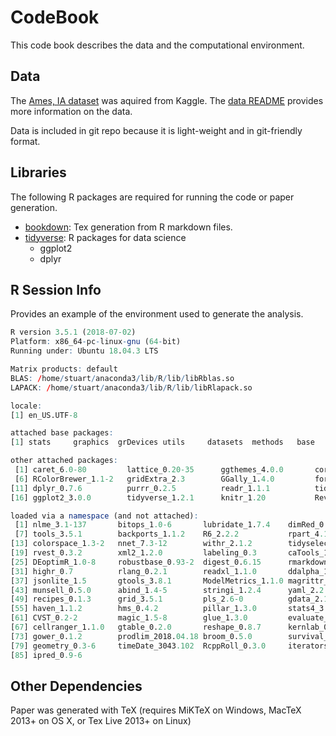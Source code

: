 # CodeBook

This code book describes the data and the computational environment.

## Data

The [Ames, IA dataset](https://www.kaggle.com/c/house-prices-advanced-regression-techniques) was aquired from Kaggle. The [data README](https://github.com/sjmiller8182/RegressionHousingPrices/blob/master/analysis/data/readme.md) provides more information on the data.

Data is included in git repo because it is light-weight and in git-friendly format.

## Libraries

The following R packages are required for running the code or paper generation.

* [bookdown](https://bookdown.org/): Tex generation from R markdown files.
* [tidyverse](https://www.tidyverse.org/): R packages for data science
  * ggplot2
  * dplyr

## R Session Info

Provides an example of the environment used to generate the analysis.

```R
R version 3.5.1 (2018-07-02)
Platform: x86_64-pc-linux-gnu (64-bit)
Running under: Ubuntu 18.04.3 LTS

Matrix products: default
BLAS: /home/stuart/anaconda3/lib/R/lib/libRblas.so
LAPACK: /home/stuart/anaconda3/lib/R/lib/libRlapack.so

locale:
[1] en_US.UTF-8

attached base packages:
[1] stats     graphics  grDevices utils     datasets  methods   base     

other attached packages:
 [1] caret_6.0-80         lattice_0.20-35      ggthemes_4.0.0       corrplot_0.84        gplots_3.0.1        
 [6] RColorBrewer_1.1-2   gridExtra_2.3        GGally_1.4.0         forcats_0.3.0        stringr_1.3.1       
[11] dplyr_0.7.6          purrr_0.2.5          readr_1.1.1          tidyr_0.8.1          tibble_1.4.2        
[16] ggplot2_3.0.0        tidyverse_1.2.1      knitr_1.20           RevoUtils_11.0.1     RevoUtilsMath_11.0.0

loaded via a namespace (and not attached):
 [1] nlme_3.1-137       bitops_1.0-6       lubridate_1.7.4    dimRed_0.1.0       httr_1.3.1         rprojroot_1.3-2   
 [7] tools_3.5.1        backports_1.1.2    R6_2.2.2           rpart_4.1-13       KernSmooth_2.23-15 lazyeval_0.2.1    
[13] colorspace_1.3-2   nnet_7.3-12        withr_2.1.2        tidyselect_0.2.4   compiler_3.5.1     cli_1.0.0         
[19] rvest_0.3.2        xml2_1.2.0         labeling_0.3       caTools_1.17.1.1   scales_0.5.0       sfsmisc_1.1-2     
[25] DEoptimR_1.0-8     robustbase_0.93-2  digest_0.6.15      rmarkdown_1.10     pkgconfig_2.0.1    htmltools_0.3.6   
[31] highr_0.7          rlang_0.2.1        readxl_1.1.0       ddalpha_1.3.4      rstudioapi_0.7     bindr_0.1.1       
[37] jsonlite_1.5       gtools_3.8.1       ModelMetrics_1.1.0 magrittr_1.5       Matrix_1.2-14      Rcpp_0.12.18      
[43] munsell_0.5.0      abind_1.4-5        stringi_1.2.4      yaml_2.2.0         MASS_7.3-50        plyr_1.8.4        
[49] recipes_0.1.3      grid_3.5.1         pls_2.6-0          gdata_2.18.0       crayon_1.3.4       splines_3.5.1     
[55] haven_1.1.2        hms_0.4.2          pillar_1.3.0       stats4_3.5.1       reshape2_1.4.3     codetools_0.2-15  
[61] CVST_0.2-2         magic_1.5-8        glue_1.3.0         evaluate_0.11      modelr_0.1.2       foreach_1.4.4     
[67] cellranger_1.1.0   gtable_0.2.0       reshape_0.8.7      kernlab_0.9-26     assertthat_0.2.0   DRR_0.0.3         
[73] gower_0.1.2        prodlim_2018.04.18 broom_0.5.0        survival_2.42-6    rsconnect_0.8.8    class_7.3-14      
[79] geometry_0.3-6     timeDate_3043.102  RcppRoll_0.3.0     iterators_1.0.10   lava_1.6.2         bindrcpp_0.2.2    
[85] ipred_0.9-6       
```

## Other Dependencies

Paper was generated with TeX (requires MiKTeX on Windows, MacTeX 2013+ on OS X, or Tex Live 2013+ on Linux)

